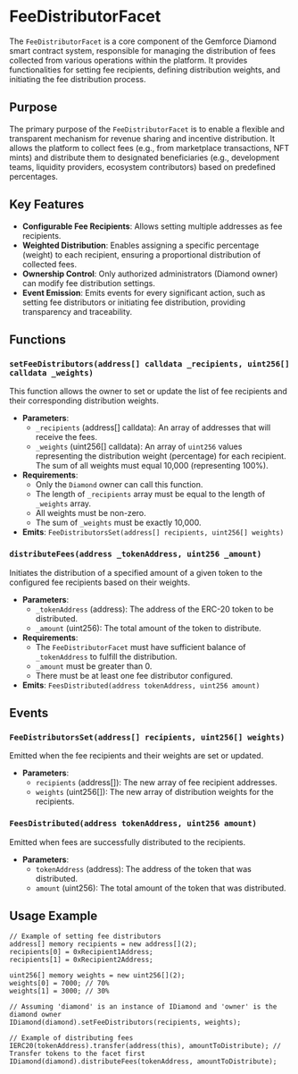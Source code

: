 # FeeDistributorFacet

The `FeeDistributorFacet` is a core component of the Gemforce Diamond smart contract system, responsible for managing the distribution of fees collected from various operations within the platform. It provides functionalities for setting fee recipients, defining distribution weights, and initiating the fee distribution process.

## Purpose

The primary purpose of the `FeeDistributorFacet` is to enable a flexible and transparent mechanism for revenue sharing and incentive distribution. It allows the platform to collect fees (e.g., from marketplace transactions, NFT mints) and
distribute them to designated beneficiaries (e.g., development teams, liquidity providers, ecosystem contributors) based on predefined percentages.

## Key Features

*   **Configurable Fee Recipients**: Allows setting multiple addresses as fee recipients.
*   **Weighted Distribution**: Enables assigning a specific percentage (weight) to each recipient, ensuring a proportional distribution of collected fees.
*   **Ownership Control**: Only authorized administrators (Diamond owner) can modify fee distribution settings.
*   **Event Emission**: Emits events for every significant action, such as setting fee distributors or initiating fee distribution, providing transparency and traceability.

## Functions

### `setFeeDistributors(address[] calldata _recipients, uint256[] calldata _weights)`

This function allows the owner to set or update the list of fee recipients and their corresponding distribution weights.

*   **Parameters**:
    *   `_recipients` (address[] calldata): An array of addresses that will receive the fees.
    *   `_weights` (uint256[] calldata): An array of `uint256` values representing the distribution weight (percentage) for each recipient. The sum of all weights must equal 10,000 (representing 100%).
*   **Requirements**:
    *   Only the `Diamond` owner can call this function.
    *   The length of `_recipients` array must be equal to the length of `_weights` array.
    *   All weights must be non-zero.
    *   The sum of `_weights` must be exactly 10,000.
*   **Emits**: `FeeDistributorsSet(address[] recipients, uint256[] weights)`

### `distributeFees(address _tokenAddress, uint256 _amount)`

Initiates the distribution of a specified amount of a given token to the configured fee recipients based on their weights.

*   **Parameters**:
    *   `_tokenAddress` (address): The address of the ERC-20 token to be distributed.
    *   `_amount` (uint256): The total amount of the token to distribute.
*   **Requirements**:
    *   The `FeeDistributorFacet` must have sufficient balance of `_tokenAddress` to fulfill the distribution.
    *   `_amount` must be greater than 0.
    *   There must be at least one fee distributor configured.
*   **Emits**: `FeesDistributed(address tokenAddress, uint256 amount)`

## Events

### `FeeDistributorsSet(address[] recipients, uint256[] weights)`

Emitted when the fee recipients and their weights are set or updated.

*   **Parameters**:
    *   `recipients` (address[]): The new array of fee recipient addresses.
    *   `weights` (uint256[]): The new array of distribution weights for the recipients.

### `FeesDistributed(address tokenAddress, uint256 amount)`

Emitted when fees are successfully distributed to the recipients.

*   **Parameters**:
    *   `tokenAddress` (address): The address of the token that was distributed.
    *   `amount` (uint256): The total amount of the token that was distributed.

## Usage Example

```solidity
// Example of setting fee distributors
address[] memory recipients = new address[](2);
recipients[0] = 0xRecipient1Address;
recipients[1] = 0xRecipient2Address;

uint256[] memory weights = new uint256[](2);
weights[0] = 7000; // 70%
weights[1] = 3000; // 30%

// Assuming 'diamond' is an instance of IDiamond and 'owner' is the diamond owner
IDiamond(diamond).setFeeDistributors(recipients, weights);

// Example of distributing fees
IERC20(tokenAddress).transfer(address(this), amountToDistribute); // Transfer tokens to the facet first
IDiamond(diamond).distributeFees(tokenAddress, amountToDistribute);